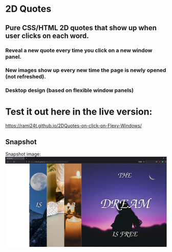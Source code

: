# 2D Quotes

## Pure CSS/HTML 2D quotes that show up when user clicks on each word.

### Reveal a new quote every time you click on a new window panel. 

### New images show up every new time the page is newly opened (not refreshed).

### Desktop design (based on flexible window panels)

# Test it out here in the live version:

https://rami24t.github.io/2DQuotes-on-click-on-Flexy-Windows/

## Snapshot

Snapshot  image:
<img title="Snapshot" alt="Snapshot  image" src="/Screenshot from 2022-06-09 09-43-37.jpg">
